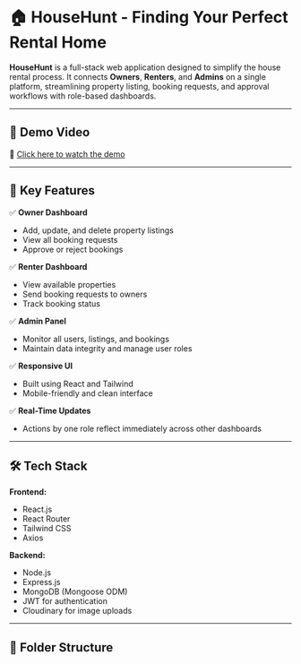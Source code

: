 # 🏠 HouseHunt - Finding Your Perfect Rental Home

**HouseHunt** is a full-stack web application designed to simplify the house rental process. It connects **Owners**, **Renters**, and **Admins** on a single platform, streamlining property listing, booking requests, and approval workflows with role-based dashboards.

---

## 🚀 Demo Video

🎥 [Click here to watch the demo](https://drive.google.com/file/d/1pMtQcqROzjHuy_zML-xa-EuE5pTtIpLL/view?usp=drive_link)

---

## 🔑 Key Features

✅ **Owner Dashboard**  
- Add, update, and delete property listings  
- View all booking requests  
- Approve or reject bookings  

✅ **Renter Dashboard**  
- View available properties  
- Send booking requests to owners  
- Track booking status  

✅ **Admin Panel**  
- Monitor all users, listings, and bookings  
- Maintain data integrity and manage user roles  

✅ **Responsive UI**  
- Built using React and Tailwind  
- Mobile-friendly and clean interface

✅ **Real-Time Updates**  
- Actions by one role reflect immediately across other dashboards

---

## 🛠️ Tech Stack

**Frontend:**  
- React.js  
- React Router  
- Tailwind CSS  
- Axios  

**Backend:**  
- Node.js  
- Express.js  
- MongoDB (Mongoose ODM)  
- JWT for authentication  
- Cloudinary for image uploads  

---

## 📂 Folder Structure


